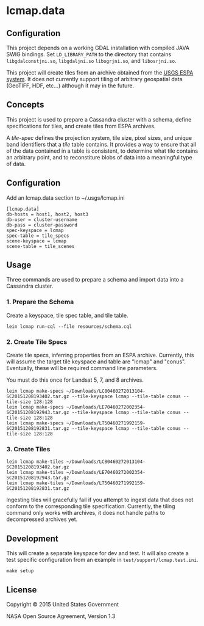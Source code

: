 # lcmap.data

## Configuration

This project depends on a working GDAL installation with compiled JAVA SWIG bindings.
Set `LD_LIBRARY_PATH` to the directory that contains `libgdalconstjni.so`, `libgdaljni.so`
`libogrjni.so`, and `libosrjni.so`.

This project will create tiles from an archive obtained from the
[USGS ESPA system](http://espa.cr.usgs.gov/). It does not currently support tiling of
arbitrary geospatial data (GeoTIFF, HDF, etc...) although it may in the future.


## Concepts

This project is used to prepare a Cassandra cluster with a schema, define specifications
for tiles, and create tiles from ESPA archives.

A _tile-spec_ defines the projection system, tile size, pixel sizes, and unique band
identifiers that a _tile_ table contains. It provides a way to ensure that all of the
data contained in a table is consistent, to determine what tile contains an arbitrary
point, and to reconstiture blobs of data into a meaningful type of data.

## Configuration

Add an lcmap.data section to ~/.usgs/lcmap.ini

```
[lcmap.data]
db-hosts = host1, host2, host3
db-user = cluster-username
db-pass = cluster-password
spec-keyspace = lcmap
spec-table = tile_specs
scene-keyspace = lcmap
scene-table = tile_scenes
```


## Usage

Three commands are used to prepare a schema and import data into a Cassandra cluster.

### 1. Prepare the Schema

Create a keyspace, tile spec table, and tile table.

```
lein lcmap run-cql --file resources/schema.cql
```

### 2. Create Tile Specs

Create tile specs, inferring properties from an ESPA archive. Currently,
this will assume the target tile keyspace and table are "lcmap" and "conus".
Eventually, these will be required command line parameters.

You must do this once for Landsat 5, 7, and 8 archives.

```
lein lcmap make-specs ~/Downloads/LC80460272013104-SC20151208193402.tar.gz --tile-keyspace lcmap --tile-table conus --tile-size 128:128
lein lcmap make-specs ~/Downloads/LE70460272002354-SC20151208192943.tar.gz --tile-keyspace lcmap --tile-table conus --tile-size 128:128
lein lcmap make-specs ~/Downloads/LT50460271992159-SC20151208192831.tar.gz --tile-keyspace lcmap --tile-table conus --tile-size 128:128
```

### 3. Create Tiles

```
lein lcmap make-tiles ~/Downloads/LC80460272013104-SC20151208193402.tar.gz
lein lcmap make-tiles ~/Downloads/LE70460272002354-SC20151208192943.tar.gz
lein lcmap make-tiles ~/Downloads/LT50460271992159-SC20151208192831.tar.gz
```

Ingesting tiles will gracefully fail if you attempt to ingest data that does not conform to the corresponding tile specification. Currently, the tiling command only works with archives, it does not handle paths to decompressed archives yet.

## Development

This will create a separate keyspace for dev and test. It will also create a test specific configuration from an example in `test/support/lcmap.test.ini`.

```
make setup
```


## License

Copyright © 2015 United States Government

NASA Open Source Agreement, Version 1.3
